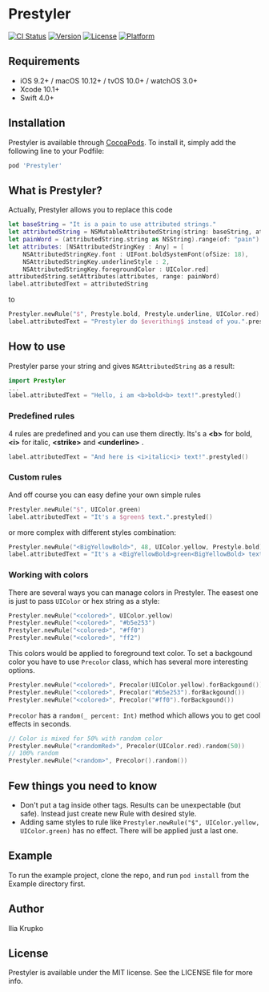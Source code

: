 # Prestyler

[![CI Status](https://img.shields.io/travis/kruil/Prestyler.svg?style=flat)](https://travis-ci.org/kruil/Prestyler)
[![Version](https://img.shields.io/cocoapods/v/Prestyler.svg?style=flat)](https://cocoapods.org/pods/Prestyler)
[![License](https://img.shields.io/cocoapods/l/Prestyler.svg?style=flat)](https://cocoapods.org/pods/Prestyler)
[![Platform](https://img.shields.io/cocoapods/p/Prestyler.svg?style=flat)](https://cocoapods.org/pods/Prestyler)

## Requirements

- iOS 9.2+ / macOS 10.12+ / tvOS 10.0+ / watchOS 3.0+
- Xcode 10.1+
- Swift 4.0+

## Installation

Prestyler is available through [CocoaPods](https://cocoapods.org). To install
it, simply add the following line to your Podfile:

```ruby
pod 'Prestyler'
```
## What is Prestyler?

Actually, Prestyler allows you to replace this code
``` swift
let baseString = "It is a pain to use attributed strings."
let attributedString = NSMutableAttributedString(string: baseString, attributes: nil)
let painWord = (attributedString.string as NSString).range(of: "pain")
let attributes: [NSAttributedStringKey : Any] = [
    NSAttributedStringKey.font : UIFont.boldSystemFont(ofSize: 18),
    NSAttributedStringKey.underlineStyle : 2,
    NSAttributedStringKey.foregroundColor : UIColor.red]
attributedString.setAttributes(attributes, range: painWord)
label.attributedText = attributedString
```
to
``` swift
Prestyler.newRule("$", Prestyle.bold, Prestyle.underline, UIColor.red)
label.attributedText = "Prestyler do $everithing$ instead of you.".prestyled()
```

## How to use

Prestyler parse your string and gives `NSAttributedString` as a result:
``` swift
import Prestyler
...
label.attributedText = "Hello, i am <b>bold<b> text!".prestyled()
```
### Predefined rules
4 rules are predefined and you can use them directly. Its's a **\<b>** for bold, **\<i>** for italic, **\<strike>** and **\<underline>** .
``` swift
label.attributedText = "And here is <i>italic<i> text!".prestyled()
```
### Custom rules
And off course you can easy define your own simple rules
``` swift
Prestyler.newRule("$", UIColor.green)
label.attributedText = "It's a $green$ text.".prestyled()
```
or more complex with different styles combination:
``` swift
Prestyler.newRule("<BigYellowBold>", 48, UIColor.yellow, Prestyle.bold)
label.attributedText = "It's a <BigYellowBold>green<BigYellowBold> text.".prestyled()
```
### Working with colors
There are several ways you can manage colors in Prestyler. The easest one is just to pass `UIColor` or hex string as a style:
``` swift
Prestyler.newRule("<colored>", UIColor.yellow)
Prestyler.newRule("<colored>", "#b5e253")
Prestyler.newRule("<colored>", "#ff0")
Prestyler.newRule("<colored>", "ff2")
```
This colors would be applied to foreground text color. To set a backgound color you have to use `Precolor` class, which has several more interesting options.
``` swift
Prestyler.newRule("<colored>", Precolor(UIColor.yellow).forBackgound())
Prestyler.newRule("<colored>", Precolor("#b5e253").forBackgound())
Prestyler.newRule("<colored>", Precolor("#ff0").forBackgound())
```
`Precolor` has a `random(_ percent: Int)` method which allows you to get cool effects in seconds.
``` swift
// Color is mixed for 50% with random color
Prestyler.newRule("<randomRed>", Precolor(UIColor.red).random(50))
// 100% random
Prestyler.newRule("<random>", Precolor().random())
```

## Few things you need to know

- Don't put a tag inside other tags. Results can be unexpectable (but safe). Instead just create new Rule with desired style.
- Adding same styles to rule like `Prestyler.newRule("$", UIColor.yellow, UIColor.green)` has no effect. There will be applied just a last one.

## Example

To run the example project, clone the repo, and run `pod install` from the Example directory first.

## Author

Ilia Krupko

## License

Prestyler is available under the MIT license. See the LICENSE file for more info.
